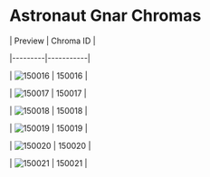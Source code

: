 # Astronaut Gnar Chromas


| Preview | Chroma ID |

|---------|-----------|

| ![150016](https://raw.communitydragon.org/latest/plugins/rcp-be-lol-game-data/global/default/v1/champion-chroma-images/150/150016.png) | 150016 |

| ![150017](https://raw.communitydragon.org/latest/plugins/rcp-be-lol-game-data/global/default/v1/champion-chroma-images/150/150017.png) | 150017 |

| ![150018](https://raw.communitydragon.org/latest/plugins/rcp-be-lol-game-data/global/default/v1/champion-chroma-images/150/150018.png) | 150018 |

| ![150019](https://raw.communitydragon.org/latest/plugins/rcp-be-lol-game-data/global/default/v1/champion-chroma-images/150/150019.png) | 150019 |

| ![150020](https://raw.communitydragon.org/latest/plugins/rcp-be-lol-game-data/global/default/v1/champion-chroma-images/150/150020.png) | 150020 |

| ![150021](https://raw.communitydragon.org/latest/plugins/rcp-be-lol-game-data/global/default/v1/champion-chroma-images/150/150021.png) | 150021 |
